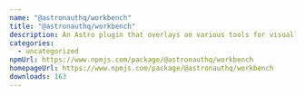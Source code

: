 ```yaml
---
name: "@astronauthq/workbench"
title: "@astronauthq/workbench"
description: An Astro plugin that overlays an various tools for visually building your app.
categories:
  - uncategorized
npmUrl: https://www.npmjs.com/package/@astronauthq/workbench
homepageUrl: https://www.npmjs.com/package/@astronauthq/workbench
downloads: 163
---
```

